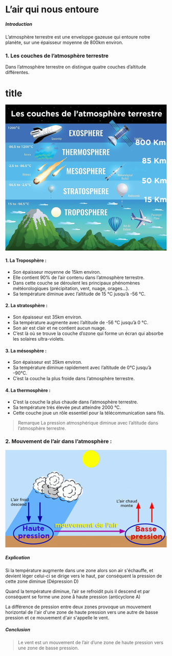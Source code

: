 # L’air qui nous entoure

##### Introduction

L’atmosphère terrestre est une enveloppe gazeuse qui entoure notre planète, sur une
épaisseur moyenne de 800km environ.

### 1. Les couches de l’atmosphère terrestre

Dans l’atmosphère terrestre on distingue quatre couches d’altitude différentes.

<h1>title</h1>
<img src='https://github.com/imaznag/test-images/blob/main/couches_atmospheriques.png?raw=true' class='rounded-full'>

#### 1. La Troposphère :

- Son épaisseur moyenne de 15km environ.
- Elle contient 90% de l’air contenu dans l’atmosphère terrestre.
- Dans cette couche se déroulent les principaux phénomènes météorologiques (précipitation, vent, nuage, orages...).
- Sa température diminue avec l’altitude de 15 °C jusqu’à -56 °C.

#### 2. La stratosphère :

- Son épaisseur est 35km environ.
- Sa température augmente avec l’altitude de -56 °C jusqu’à 0 °C.
- Son air est clair et ne contient aucun nuage.
- C’est là où se trouve la couche d’ozone qui forme un écran qui absorbe les solaires ultra-violets.

#### 3. La mésosphère :

- Son épaisseur est 35km environ.
- Sa température diminue rapidement avec l’altitude de 0°C jusqu’à -90°C.
- C’est la couche la plus froide dans l’atmosphère terrestre.

#### 4. La thermosphère :

- C’est la couche la plus chaude dans l’atmosphère terrestre.
- Sa température très élevée peut atteindre 2000 °C.
- Cette couche joue un rôle essentiel pour la télécommunication sans fils.

> Remarque
> La pression atmosphérique diminue avec l’altitude dans l’atmosphère terrestre.

### 2. Mouvement de l’air dans l’atmosphère :

![formation_du_vent](https://github.com/imaznag/test-images/blob/main/formation_du_vent.png?raw=true)

##### Explication

Si la température augmente dans une zone alors son air s'échauffe, et devient léger celui-ci se dirige vers le haut, par conséquent la pression de cette zone diminue (Dépression D)

Quand la température diminue, l’air se refroidit puis il descend et par conséquent se forme une zone å haute pression (anticyclone A)

La différence de pression entre deux zones provoque un mouvement horizontal de l'air d'une zone de haute pression vers une autre de basse pression et ce mouvement d'air s'appelle le vent.

##### Conclusion

> Le vent est un mouvement de l’air d’une zone de haute pression vers une zone de basse pression.
